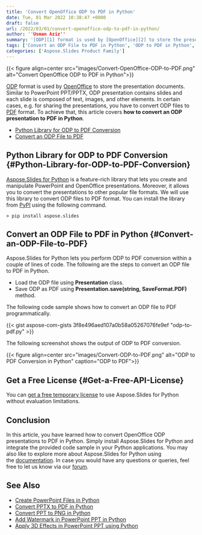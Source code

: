 ```yaml
---
title: 'Convert OpenOffice ODP to PDF in Python'
date: Tue, 01 Mar 2022 10:38:47 +0000
draft: false
url: /2022/03/01/convert-openoffice-odp-to-pdf-in-python/
author: ''Usman Aziz''
summary: '[ODP][1] format is used by [OpenOffice][2] to store the presentation documents. Similar to PowerPoint PPT/PPTX, ODP presentation contains slides and each slide is composed of text, images, and other elements. In certain cases, e.g. for sharing the presentations, you have to convert ODP files to [PDF][3] format. To achieve that, this article covers **how to convert an ODP presentation to PDF in Python**.'
tags: ['Convert an ODP File to PDF in Python', 'ODP to PDF in Python', 'OpenOffice ODP to PDF in Python', 'Python Library for ODP to PDF Conversion']
categories: ['Aspose.Slides Product Family']
---
```




{{< figure align=center src="images/Convert-OpenOffice-ODP-to-PDF.png" alt="Convert OpenOffice ODP to PDF in Python">}}


[ODP][4] format is used by [OpenOffice][5] to store the presentation documents. Similar to PowerPoint PPT/PPTX, ODP presentation contains slides and each slide is composed of text, images, and other elements. In certain cases, e.g. for sharing the presentations, you have to convert ODP files to [PDF][6] format. To achieve that, this article covers **how to convert an ODP presentation to PDF in Python**.

*   [Python Library for ODP to PDF Conversion][7]
*   [Convert an ODP File to PDF][8]

## Python Library for ODP to PDF Conversion {#Python-Library-for-ODP-to-PDF-Conversion}

[Aspose.Slides for Python][9] is a feature-rich library that lets you create and manipulate PowerPoint and OpenOffice presentations. Moreover, it allows you to convert the presentations to other popular file formats. We will use this library to convert ODP files to PDF format. You can install the library from [PyPI][10] using the following command.

```
> pip install aspose.slides
```

## Convert an ODP File to PDF in Python {#Convert-an-ODP-File-to-PDF}

Aspose.Slides for Python lets you perform ODP to PDF conversion within a couple of lines of code. The following are the steps to convert an ODP file to PDF in Python.

*   Load the ODP file using **Presentation** class.
*   Save ODP as PDF using **Presentation.save(string, SaveFormat.PDF)** method.

The following code sample shows how to convert an ODP file to PDF programmatically.

{{< gist aspose-com-gists 3f8e496aed107a0b58a05267076fe9ef "odp-to-pdf.py" >}}

The following screenshot shows the output of ODP to PDF conversion.



{{< figure align=center src="images/Convert-ODP-to-PDF.png" alt="ODP to PDF Conversion in Python" caption="ODP to PDF">}}


## Get a Free License {#Get-a-Free-API-License}

You can [get a free temporary license][11] to use Aspose.Slides for Python without evaluation limitations.

## Conclusion

In this article, you have learned how to convert OpenOffice ODP presentations to PDF in Python. Simply install Aspose.Slides for Python and integrate the provided code sample in your Python applications. You may also like to explore more about Aspose.Slides for Python using the [documentation][12]. In case you would have any questions or queries, feel free to let us know via our [forum][13].

## See Also

*   [Create PowerPoint Files in Python][14]
*   [Convert PPTX to PDF in Python][15]
*   [Convert PPT to PNG in Python][16]
*   [Add Watermark in PowerPoint PPT in Python][17]
*   [Apply 3D Effects in PowerPoint PPT using Python][18]




[1]: https://docs.fileformat.com/presentation/odp/
[2]: https://www.openoffice.org/
[3]: https://docs.fileformat.com/pdf/
[4]: https://docs.fileformat.com/presentation/odp/
[5]: https://www.openoffice.org/
[6]: https://docs.fileformat.com/pdf/
[7]: #Python-Library-for-ODP-to-PDF-Conversion
[8]: #Convert-an-ODP-File-to-PDF
[9]: https://products.aspose.com/slides/python-net
[10]: https://pypi.org/project/aspose.slides/
[11]: https://purchase.aspose.com/temporary-license
[12]: https://docs.aspose.com/slides/python-net/
[13]: https://forum.aspose.com/
[14]: https://blog.aspose.com/2021/12/31/create-powerpoint-presentations-in-python/
[15]: https://blog.aspose.com/2021/12/28/convert-pptx-ppt-to-pdf-python/
[16]: https://blog.aspose.com/2021/12/29/convert-ppt-to-png-in-python/
[17]: https://blog.aspose.com/2022/02/09/add-watermark-to-powerpoint-ppt-in-python/
[18]: https://blog.aspose.com/2022/01/08/create-three-d-effects-in-ppt-python/





